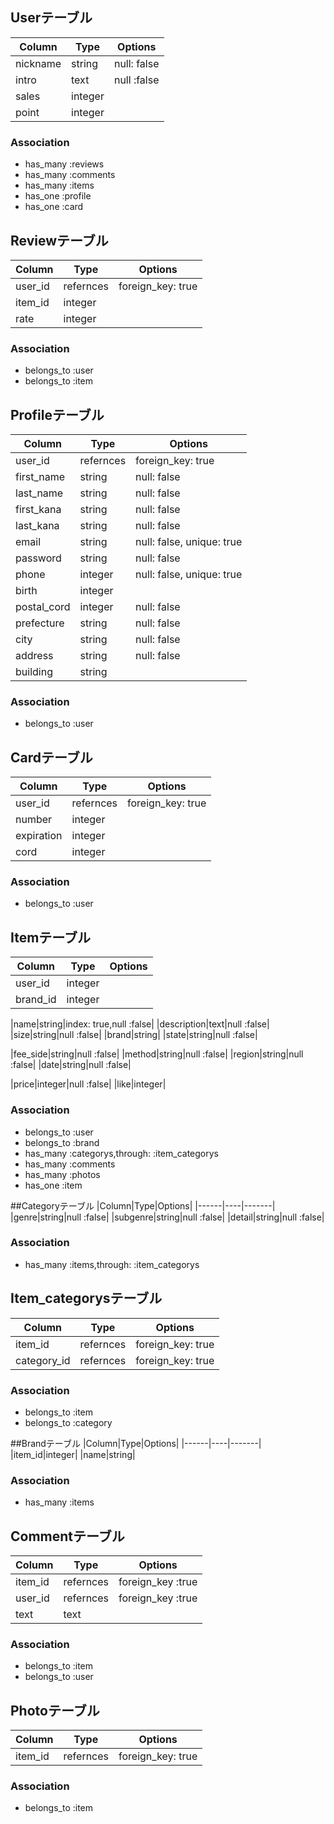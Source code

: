 ## Userテーブル
|Column|Type|Options|
|------|----|-------|
|nickname|string|null: false|
|intro|text|null :false|
|sales|integer|
|point|integer|

### Association
- has_many :reviews
- has_many :comments
- has_many :items
- has_one :profile
- has_one :card


## Reviewテーブル
|Column|Type|Options|
|------|----|-------|
|user_id|refernces|foreign_key: true|
|item_id|integer|
|rate|integer|

### Association
- belongs_to :user
- belongs_to :item


## Profileテーブル
|Column|Type|Options|
|------|----|-------|
|user_id|refernces|foreign_key: true|
|first_name|string|null: false|
|last_name|string|null: false|
|first_kana|string|null: false|
|last_kana|string|null: false|
|email|string|null: false, unique: true|
|password|string|null: false|
|phone|integer|null: false, unique: true|
|birth|integer|
|postal_cord|integer|null: false|
|prefecture|string|null: false|
|city|string|null: false|
|address|string|null: false|
|building|string|


### Association
- belongs_to :user


## Cardテーブル
|Column|Type|Options|
|------|----|-------|
|user_id|refernces|foreign_key: true|
|number|integer|
|expiration|integer|
|cord|integer|


### Association
- belongs_to :user


## Itemテーブル
|Column|Type|Options|
|------|----|-------|
|user_id|integer|
|brand_id|integer|

|name|string|index: true,null :false|
|description|text|null :false|
|size|string|null :false|
|brand|string|
|state|string|null :false|

|fee_side|string|null :false|
|method|string|null :false|
|region|string|null :false|
|date|string|null :false|

|price|integer|null :false|
|like|integer|

### Association
- belongs_to :user
- belongs_to :brand
- has_many :categorys,through: :item_categorys
- has_many :comments
- has_many :photos
- has_one :item

##Categoryテーブル
|Column|Type|Options|
|------|----|-------|
|genre|string|null :false|
|subgenre|string|null :false|
|detail|string|null :false|

### Association
- has_many :items,through: :item_categorys


## Item_categorysテーブル
|Column|Type|Options|
|------|----|-------|
|item_id|refernces|foreign_key: true|
|category_id|refernces|foreign_key: true|

### Association
- belongs_to :item
- belongs_to :category


##Brandテーブル
|Column|Type|Options|
|------|----|-------|
|item_id|integer|
|name|string|

### Association
- has_many :items


## Commentテーブル
|Column|Type|Options|
|------|----|-------|
|item_id|refernces|foreign_key :true|
|user_id|refernces|foreign_key :true|
|text|text|

### Association
- belongs_to :item
- belongs_to :user


## Photoテーブル
|Column|Type|Options|
|------|----|-------|
|item_id|refernces|foreign_key: true|

### Association
- belongs_to :item